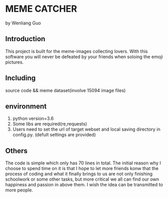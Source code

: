 # MEME CATCHER
by Wenliang Guo 

## Introduction 
This project is built for the meme-images collecting lovers. With this software you will never be defeated by your friends when soloing the emoji pictures.

## Including
source code && meme dataset(involve 15094 image files)

## environment
1. python version=3.6
2. Some libs are required(re,requests)
3. Users need to set the url of target webset and local saving directory in config.py.
(defult settings are provided)

## Others  
The code is simple which only has 70 lines in total. The initial reason why I choose to spend time on it is that I hope to let more friends konw that the process of coding and what it finally brings to us are not only finishing schoolwork or some other tasks, but more critical we all can find our own happiness and passion in above them. I wish the idea can be transmitted to more people.
